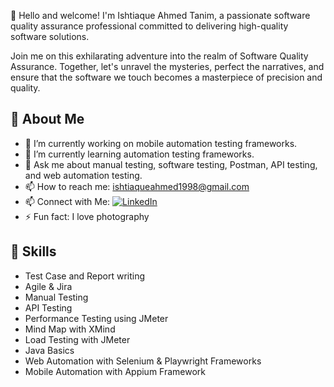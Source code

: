 👋 Hello and welcome! I'm Ishtiaque Ahmed Tanim, a passionate software quality assurance professional committed to delivering high-quality software solutions.

Join me on this exhilarating adventure into the realm of Software Quality Assurance. Together, let's unravel the mysteries, perfect the narratives, and ensure that the software we touch becomes a masterpiece of precision and quality.

## 💫 About Me

- 🔭 I’m currently working on mobile automation testing frameworks.
- 🌱 I’m currently learning automation testing frameworks.
- 💬 Ask me about manual testing, software testing, Postman, API testing, and web automation testing.
- 📫 How to reach me: [ishtiaqueahmed1998@gmail.com](mailto:ishtiaqueahmed1998@gmail.com)
- 📫 Connect with Me: [![LinkedIn](https://img.shields.io/badge/LinkedIn-blue?style=flat&logo=linkedin)](https://www.linkedin.com/in/ishtiaque-ahmed-tanim-5b01b31ab/)
- ⚡ Fun fact: I love photography
  
## 🔧 Skills

- Test Case and Report writing
- Agile & Jira
- Manual Testing
- API Testing
- Performance Testing using JMeter 
- Mind Map with XMind
- Load Testing with JMeter
- Java Basics
- Web Automation with Selenium & Playwright Frameworks
- Mobile Automation with Appium Framework









